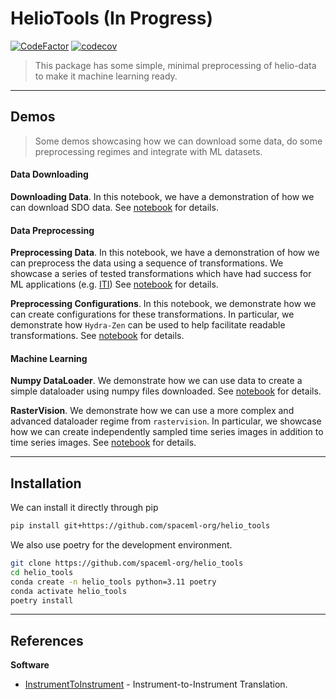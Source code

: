 # HelioTools (In Progress)
[![CodeFactor](https://www.codefactor.io/repository/github/jejjohnson/helio_tools/badge)](https://www.codefactor.io/repository/github/jejjohnson/helio_tools)
[![codecov](https://codecov.io/gh/jejjohnson/helio_tools/branch/main/graph/badge.svg?token=YGPQQEAK91)](https://codecov.io/gh/jejjohnson/helio_tools)

> This package has some simple, minimal preprocessing of helio-data to make it machine learning ready.


---
## Demos

> Some demos showcasing how we can download some data, do some preprocessing regimes and integrate with ML datasets.

#### Data Downloading

**Downloading Data**. 
In this notebook, we have a demonstration of how we can download SDO data.
See [notebook](./notebooks/0.1_data_download_sdo.ipynb) for details.

#### Data Preprocessing

**Preprocessing Data**. 
In this notebook, we have a demonstration of how we can preprocess the data using a sequence of transformations.
We showcase a series of tested transformations which have had success for ML applications (e.g. [ITI](https://github.com/RobertJaro/InstrumentToInstrument/tree/master))
See [notebook](./notebooks/1.1_preprocessing_sdo.ipynb) for details.

**Preprocessing Configurations**.
In this notebook, we demonstrate how we can create configurations for these transformations.
In particular, we demonstrate how `Hydra-Zen` can be used to help facilitate readable transformations. 
See [notebook](./notebooks/2.1_preprocess_configs.ipynb) for details.

#### Machine Learning

**Numpy DataLoader**.
We demonstrate how we can use data to create a simple dataloader using numpy files downloaded.
See [notebook](./notebooks/3.1_numpy_dsdl.ipynb) for details.

**RasterVision**.
We demonstrate how we can use a more complex and advanced dataloader regime from `rastervision`.
In particular, we showcase how we can create independently sampled time series images in addition to time series images.
See [notebook](./notebooks/3.2_rastervision.ipynb) for details.

---
## Installation

We can install it directly through pip

```bash
pip install git+https://github.com/spaceml-org/helio_tools
```

We also use poetry for the development environment.

```bash
git clone https://github.com/spaceml-org/helio_tools
cd helio_tools
conda create -n helio_tools python=3.11 poetry
conda activate helio_tools
poetry install
```

---
## References

**Software**

* [InstrumentToInstrument](https://github.com/RobertJaro/InstrumentToInstrument/tree/master) - Instrument-to-Instrument Translation.